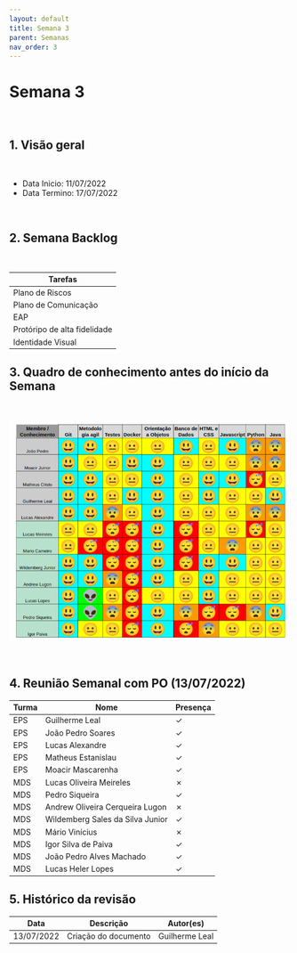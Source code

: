 ```yaml
---
layout: default
title: Semana 3
parent: Semanas
nav_order: 3
---
```


# Semana 3

<br>

## 1. Visão geral

<br>

- Data Inicio: 11/07/2022
- Data Termino: 17/07/2022

<br>

## 2. Semana Backlog

<br>

|Tarefas|
|--------|
|Plano de Riscos|
|Plano de Comunicação|
|EAP|
|Protóripo de alta fidelidade|
|Identidade Visual|

## 3. Quadro de conhecimento antes do início da Semana

<br>

![Quadro de conhecimento Semana ](../../assets/images/quadro_conhecimento-0.png)

<br>

## 4. Reunião Semanal com PO (13/07/2022)

|Turma|Nome|Presença|
|--|--|--|
|EPS|Guilherme Leal|&check;|
|EPS|João Pedro Soares|&check;|
|EPS|Lucas Alexandre|&check;|
|EPS|Matheus Estanislau|&check;|
|EPS|Moacir Mascarenha|&check;|
|MDS|Lucas Oliveira Meireles|&cross;|
|MDS|Pedro Siqueira|&check;|
|MDS|Andrew Oliveira Cerqueira Lugon|&cross;|
|MDS|Wildemberg Sales da Silva Junior|&check;|
|MDS|Mário Vinícius|&cross;|
|MDS|Igor Silva de Paiva|&check;|
|MDS|João Pedro Alves Machado|&check;|
|MDS|Lucas Heler Lopes|&check;|

## 5. Histórico da revisão

|**Data**|**Descrição**|**Autor(es)**|
|--------|-------------|-------------|
|13/07/2022|Criação do documento| Guilherme Leal |
